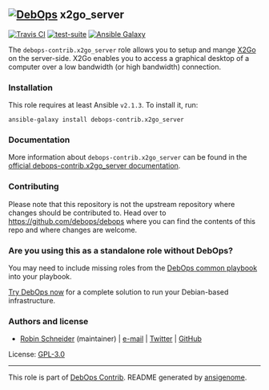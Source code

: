 ## [![DebOps](https://debops.org/images/debops-small.png)](https://debops.org) x2go_server

<!-- This file was generated by Ansigenome. Do not edit this file directly but
     instead have a look at the files in the ./meta/ directory. -->

[![Travis CI](https://img.shields.io/travis/debops-contrib/ansible-x2go_server.svg?style=flat)](https://travis-ci.org/debops-contrib/ansible-x2go_server)
[![test-suite](https://img.shields.io/badge/test--suite-ansible--x2go__server-blue.svg?style=flat)](https://github.com/debops/test-suite/tree/master/ansible-x2go_server/)
[![Ansible Galaxy](https://img.shields.io/badge/galaxy-debops--contrib.x2go_server-660198.svg?style=flat)](https://galaxy.ansible.com/debops-contrib/x2go_server)


The `debops-contrib.x2go_server` role allows you to setup and mange
[X2Go][] on the server-side.
X2Go enables you to access a graphical desktop of a computer over a low
bandwidth (or high bandwidth) connection.

[X2Go]: http://wiki.x2go.org/

### Installation

This role requires at least Ansible `v2.1.3`. To install it, run:

```Shell
ansible-galaxy install debops-contrib.x2go_server
```

### Documentation

<!-- FIXME: Change to the canonical URL when it has been setup. https://github.com/debops/docs/issues/111 -->
More information about `debops-contrib.x2go_server` can be found in the
[official debops-contrib.x2go_server documentation](https://debops-contrib.readthedocs.io/en/latest/ansible/roles/ansible-x2go_server/docs/).

### Contributing

Please note that this repository is not the upstream repository where changes should be contributed to.
Head over to https://github.com/debops/debops where you can find the contents of this repo and where changes are welcome.



### Are you using this as a standalone role without DebOps?

You may need to include missing roles from the [DebOps common
playbook](https://github.com/debops/debops-playbooks/blob/master/playbooks/common.yml)
into your playbook.

[Try DebOps now](https://debops.org/) for a complete solution to run your Debian-based infrastructure.





### Authors and license

- [Robin Schneider](http://ypid.de/) (maintainer) | [e-mail](mailto:ypid@riseup.net) | [Twitter](https://twitter.com/ypid) | [GitHub](https://github.com/ypid)

License: [GPL-3.0](https://tldrlegal.com/license/gnu-general-public-license-v3-%28gpl-3%29)

***

This role is part of [DebOps Contrib](https://github.com/debops-contrib/debops-contrib). README generated by [ansigenome](https://github.com/nickjj/ansigenome/).
<!-- Ansigenome sources: https://github.com/ypid/ypid-ansible-common/tree/master/template_READMEs/debops-contrib -->
